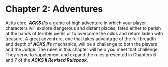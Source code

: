 # Chapter 2: Adventures

At its core, ***ACKS II***is a game of high adventure in which your player characters will explore dangerous and distant places, fated either to perish at the hands of terrible perils or to overcome the odds and return laden with treasure. A great adventure, one that takes advantage of the full breadth and depth of ***ACKS II***’s mechanics, will be a challenge to both the players and the Judge. The rules in this chapter will help you meet that challenge. They serve to supplement and expand the rules presented in Chapters 6 and 7 of the ***ACKS II Revised Rulebook***.
